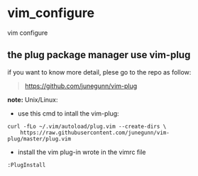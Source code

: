 # vim_configure
vim configure

## the plug package manager use vim-plug
  if you want to know more detail, plese go to the repo as follow:
  > https://github.com/junegunn/vim-plug


**note:**
Unix/Linux:
* use this cmd to intall the vim-plug:
  
```
curl -fLo ~/.vim/autoload/plug.vim --create-dirs \
    https://raw.githubusercontent.com/junegunn/vim-plug/master/plug.vim
```

* install the vim plug-in wrote in the vimrc file
```
:PlugInstall
```

  
